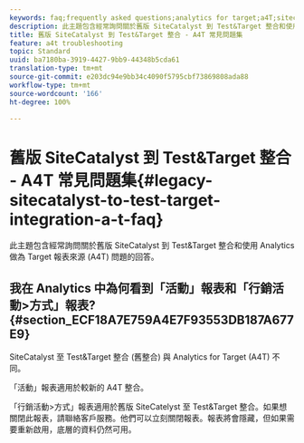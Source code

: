 ```yaml
---
keywords: faq;frequently asked questions;analytics for target;a4T;sitecatalyst;campaign>recipe;test&target;integration
description: 此主題包含經常詢問關於舊版 SiteCatalyst 到 Test&Target 整合和使用 Analytics 做為 Target 報表來源 (A4T) 問題的回答。
title: 舊版 SiteCatalyst 到 Test&Target 整合 - A4T 常見問題集
feature: a4t troubleshooting
topic: Standard
uuid: ba7180ba-3919-4427-9bb9-44348b5cda61
translation-type: tm+mt
source-git-commit: e203dc94e9bb34c4090f5795cbf73869808ada88
workflow-type: tm+mt
source-wordcount: '166'
ht-degree: 100%

---
```



# 舊版 SiteCatalyst 到 Test&amp;Target 整合 - A4T 常見問題集{#legacy-sitecatalyst-to-test-target-integration-a-t-faq}

此主題包含經常詢問關於舊版 SiteCatalyst 到 Test&amp;Target 整合和使用 Analytics 做為 Target 報表來源 (A4T) 問題的回答。

## 我在 Analytics 中為何看到「活動」報表和「行銷活動>方式」報表? {#section_ECF18A7E759A4E7F93553DB187A677E9}

SiteCatalyst 至 Test&amp;Target 整合 (舊整合) 與 Analytics for Target (A4T) 不同。

「活動」報表適用於較新的 A4T 整合。

「行銷活動>方式」報表適用於舊版 SiteCatelyst 至 Test&amp;Target 整合。如果想關閉此報表，請聯絡客戶服務。他們可以立刻關閉報表。報表將會隱藏，但如果需要重新啟用，底層的資料仍然可用。
